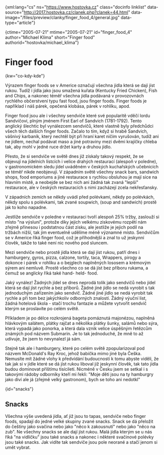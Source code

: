 
{xml:lang="cs" ns="https://www.hostovka.cz" class="docinfo linklist" data-source="http://2017.hostovka.cz/clanek.php?clanek=44.html" data-image="/files/preview/clanky/finger\_food\_4/general.jpg" data-type="article"}

{ctime="2005-07-21" mtime="2005-07-21" id="finger\_food\_4" author="Michael Klíma" short="Finger food" authorid="hostovka/michael_klima"}

# Finger food

<!-- generated attribute kw by user_udpatekw.sh on 2020-04-21, do not edit -->

{kw="co-kdy-kde"}

Výrazem finger foods se v Americe označují všechna jídla která se dají jíst rukou. Tudíž i jídla jako jsou smažená kuřata (Kentucky Fried Chicken), Fish and Chips, a nakonec téměř všechna jídla podávaná v provozovnách rychlého občerstvení typu fast food, jsou finger foods. Finger foods je například i náš párek, opečená klobása, párek v rohlíku, apod.

Finger food jsou ale i všechny sendviče které své popularitě vděčí lordu Sandvičovi, plným jménem First Earl of Sandvich (1781-1792). Tento anglický šlechtic byl vynálezcem sendvičů, které vlastně byly předchůdci všech těch dalších finger foods. Začalo to tím, když si hrabě Sandvich, vášnivý karbaník, který nechtěl být při hraní karet ničím vyrušován, tudíž ani ne jídlem, nechal podávat maso a jiné potraviny mezi dvěmi krajíčky chleba tak, aby mohl v jedné ruce držet karty a druhou jídlo.

Přesto, že si sendviče ve světě dnes již získaly takový respekt, že se objevují na jídelních lístcích i velice drahých restaurací (alespoň v poledne), v gastronomickém sledu jídel uváděném v českých kuchařských učebnicích se téměř nikde neobjevují. V západním světě všechny snack bars, sandwich shops, food emporiums a jiné restaurace s rychlou obsluhou je mají sice na hlavním místě, a neobejde se bez nich ani žádná tak zvaná "lepší" restaurace, ale v českých restauracích s nimi zacházejí zcela nekřesťansky.

V západních zemích se někdy uvádí před polévkami, někdy po polévkách, někdy spolu s polévkami, tak zvané soupwich, (soup and sandwich) prostě jak to koho napadne.

Jestliže sendviče v poledne v restauraci tvoří alespoň 25% tržby, zaslouží si místo "na výsluní", protože díky jejich velkému ziskovému rozpětí nám zřejmě přinesou i podstatnou část zisku, ale jestliže je jejich podíl na tržbách nižší, tak jim eventuelně udělíme méně významné místo. Sendvičům se v Americe říká finger food, což je příhodnější a znal to už jeskynní člověk, takže to také není nic nového pod sluncem.

Mezi sendviče nebo prostě jídla která se dají jíst rukou, patří dnes i hamburgery, gyros, pizza, calzone, tortily, taca, Wrappers, pirogy a dokonce i párek v rohlíku a o bejglech naplněných lososem a krémovým sýrem ani nemluvě. Prostě všechno co se dá jíst bez příboru rukama, a čemuž se anglicky říká také hand- held- food.

Jaký vynález! Žádných jídel se dnes neprodá tolik jako sendvičů nebo jídel která se dají jíst rychle a bez příborů. Žádné jiné jídlo se nedá vyrobit s tak jednoduchým zařízením jako sendvič. Žádné jiné jídlo se nedá vyrobit tak rychle a při tom bez jakýchkoliv odborných znalostí. Žádný výuční list, žádná hotelová škola - stačí trochu fantazie a můžete vytvořit sendvič kterým se proslavíte po celém světě.

Příkladem je po délce rozkrojená bageta pomáznutá majonézou, naplněná hlávkovým salátem, plátky rajčat a několika plátky šunky, salámů nebo sýra, která vypadá jako ponorka, a která dala vznik velice úspěšným řetězcům známých pod názvem Submarin. Je to tak jednoduché, že mně to až udivuje, že jsem to nevynalezl já sám.

Stejně tak ale i hamburgery, které po celém světě zpopularizoval pod názvem McDonald's Ray Kroc, jehož babička mimo jiné byla Češka. Nemusíte mít žádné vlohy k předvídání budoucnosti k tomu abyste viděli, že tak jak si v jídle které se dá jíst rukou liboval již jeskynní člověk, tak tato jídla budou dominovat příštímu tisíciletí. Nicméně v Česku jsem se setkal i s takovými rádoby odborníky kteří mi řekli: "Moje děti jsou na ty hamburgry jako diví ale já (zřejmě velký gastronom), bych se toho ani nedotkl"

{id="snacks"}

## Snacks

Všechna výše uvedená jídla, ať již jsou to tapas, sendviče nebo finger foods, spadají do jedné velké skupiny zvané snacks. Snack se dá přeložit do češtiny jako svačina nebo jako "něco k zakousnutí" nebo jako "něco na zub". Ne všechny snacks se ale dají jíst rukou. Malá jídla kterým se u nás říká "na vidličku" jsou také snacks a nakonec i některé svačinové polévky jsou také snacks. Jak vidíte tak sendviče jsou pole neorané a stačí jenom si umět vybrat.


